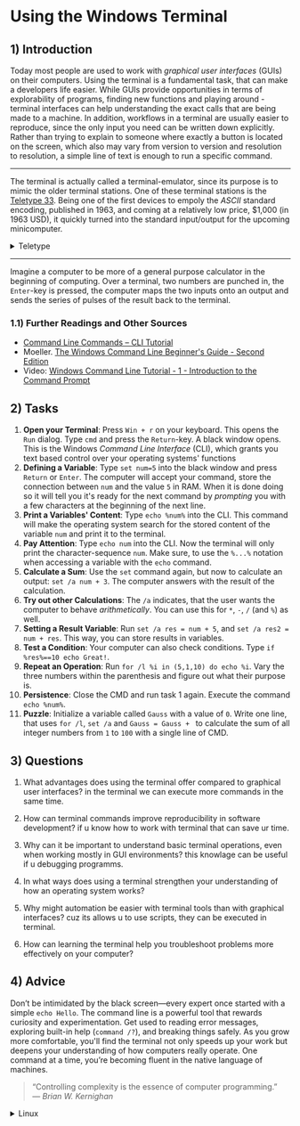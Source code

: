 <!---
{
  "depends_on": [],
  "author": "Stephan Bökelmann",
  "first_used": "2025-03-30",
  "keywords": ["CMD", "Windows", "basics"]
}
--->

# Using the Windows Terminal

## 1) Introduction
Today most people are used to work with _graphical user interfaces_ (GUIs) on their computers.
Using the terminal is a fundamental task, that can make a developers life easier. 
While GUIs provide opportunities in terms of explorability of programs, finding new functions and playing around - terminal interfaces can help understanding the exact calls that are being made to a machine.
In addition, workflows in a terminal are usually easier to reproduce, since the only input you need can be written down explicitly.
Rather than trying to explain to someone where exactly a button is located on the screen, which also may vary from version to version and resolution to resolution, a simple line of text is enough to run a specific command. 

---

The terminal is actually called a terminal-emulator, since its purpose is to mimic the older terminal stations.
One of these terminal stations is the [Teletype 33](https://en.wikipedia.org/wiki/Teletype_Model_33).
Being one of the first devices to empoly the _ASCII_ standard encoding, published in 1963, and coming at a relatively low price, $1,000 (in 1963 USD), it quickly turned into the standard input/output for the upcoming minicomputer.

<details>
  <summary>Teletype</summary>

  Want to learn more about the Teletype? Check out [this TTY exercise.](www.github.com/STEMgraph/missing)

</details>

---

Imagine a computer to be more of a general purpose calculator in the beginning of computing. 
Over a terminal, two numbers are punched in, the `Enter`-key is pressed, the computer maps the two inputs onto an output and sends the series of pulses of the result back to the terminal. 


### 1.1) Further Readings and Other Sources
- [Command Line Commands – CLI Tutorial](https://www.freecodecamp.org/news/command-line-commands-cli-tutorial)
- Moeller. [The Windows Command Line Beginner's Guide - Second Edition](https://www.amazon.de/-/en/Windows-Command-Line-Beginners-Guide/dp/1091574022)
- Video: [Windows Command Line Tutorial - 1 - Introduction to the Command Prompt](https://www.youtube.com/watch?v=MBBWVgE0ewk)

## 2) Tasks
1. **Open your Terminal**: Press `Win + r` on your keyboard. This opens the `Run` dialog. Type `cmd` and press the `Return`-key. A black window opens. This is the Windows _Command Line Interface_ (CLI), which grants you text based control over your operating systems' functions
2. **Defining a Variable**: Type `set num=5` into the black window and press `Return` or `Enter`. The computer will accept your command, store the connection between `num` and the value `5` in RAM. When it is done doing so it will tell you it's ready for the next command by _prompting_ you with a few characters at the beginning of the next line.
3. **Print a Variables' Content**: Type `echo %num%` into the CLI. This command will make the operating system search for the stored content of the variable `num` and print it to the terminal.
4. **Pay Attention**: Type `echo num` into the CLI. Now the terminal will only print the character-sequence `num`. Make sure, to use the `%...%` notation when accessing a variable with the `echo` command.
5. **Calculate a Sum**: Use the `set` command again, but now to calculate an output: `set /a num + 3`. The computer answers with the result of the calculation. 
6. **Try out other Calculations**: The `/a` indicates, that the user wants the computer to behave _arithmetically_. You can use this for `*`, `-`, `/` (and `%`) as well.
7. **Setting a Result Variable**: Run `set /a res = num + 5`, and `set /a res2 = num + res`. This way, you can store results in variables.
8. **Test a Condition**: Your computer can also check conditions. Type `if %res%==10 echo Great!`. 
9. **Repeat an Operation**: Run `for /l %i in (5,1,10) do echo %i`. Vary the three numbers within the parenthesis and figure out what their purpose is.
10. **Persistence**: Close the CMD and run task 1 again. Execute the command `echo %num%`. 
11. **Puzzle**: Initialize a variable called `Gauss` with a value of `0`. Write one line, that uses `for /l`, `set /a` and `Gauss = Gauss + ` to calculate the sum of all integer numbers from `1` to `100` with a single line of CMD.

## 3) Questions
1. What advantages does using the terminal offer compared to graphical user interfaces?
   in the terminal we can execute more commands in the same time.
3. How can terminal commands improve reproducibility in software development?
   if u know how to work with terminal that can save ur time.
5. Why can it be important to understand basic terminal operations, even when working mostly in GUI environments?
   this knowlage can be useful if u debugging programms.
7. In what ways does using a terminal strengthen your understanding of how an operating system works?
   
9. Why might automation be easier with terminal tools than with graphical interfaces?
    cuz its allows u to use scripts, they can be executed in terminal.
   
11. How can learning the terminal help you troubleshoot problems more effectively on your computer?

## 4) Advice
Don’t be intimidated by the black screen—every expert once started with a simple `echo Hello`. The command line is a powerful tool that rewards curiosity and experimentation. Get used to reading error messages, exploring built-in help (`command /?`), and breaking things safely. As you grow more comfortable, you'll find the terminal not only speeds up your work but deepens your understanding of how computers really operate. One command at a time, you’re becoming fluent in the native language of machines.

> “Controlling complexity is the essence of computer programming.”  
> — *Brian W. Kernighan*

<details>
  <summary>Linux</summary>

  Checkout the [Linux BASH](https://github.com/STEMgraph/8d3e51c2-4811-4275-976c-04e3b3215998) exercise as well to see the differences and similarities!

</details>
